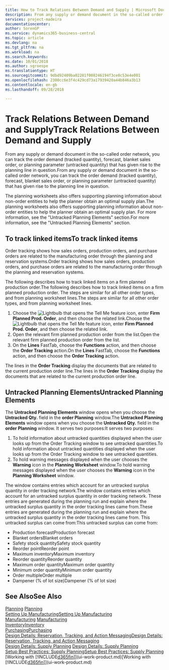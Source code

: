 ```yaml
---
title: How to Track Relations Between Demand and Supply | Microsoft Docs
description: From any supply or demand document in the so-called order network, you can track the order demand (tracked quantity), forecast, blanket sales order, or planning parameter (untracked quantity) that has given rise to the planning line in question.
services: project-madeira
documentationcenter: 
author: SorenGP
ms.service: dynamics365-business-central
ms.topic: article
ms.devlang: na
ms.tgt_pltfrm: na
ms.workload: na
ms.search.keywords: 
ms.date: 10/01/2018
ms.author: sgroespe
ms.translationtype: HT
ms.sourcegitcommit: 9dbd92409ba02281f008246194f3ce0c53e4e001
ms.openlocfilehash: 2300cc6e3f4c429cd73a17939420a44b846a3b13
ms.contentlocale: en-gb
ms.lasthandoff: 09/28/2018

---
```

# <a name="track-relations-between-demand-and-supply"></a><span data-ttu-id="90320-103">Track Relations Between Demand and Supply</span><span class="sxs-lookup"><span data-stu-id="90320-103">Track Relations Between Demand and Supply</span></span>
<span data-ttu-id="90320-104">From any supply or demand document in the so-called order network, you can track the order demand (tracked quantity), forecast, blanket sales order, or planning parameter (untracked quantity) that has given rise to the planning line in question.</span><span class="sxs-lookup"><span data-stu-id="90320-104">From any supply or demand document in the so-called order network, you can track the order demand (tracked quantity), forecast, blanket sales order, or planning parameter (untracked quantity) that has given rise to the planning line in question.</span></span>

<span data-ttu-id="90320-105">The planning worksheets also offers supporting planning information about non-order entities to help the planner obtain an optimal supply plan.</span><span class="sxs-lookup"><span data-stu-id="90320-105">The planning worksheets also offers supporting planning information about non-order entities to help the planner obtain an optimal supply plan.</span></span> <span data-ttu-id="90320-106">For more information, see the "Untracked Planning Elements" section.</span><span class="sxs-lookup"><span data-stu-id="90320-106">For more information, see the "Untracked Planning Elements" section.</span></span>

## <a name="to-track-linked-items"></a><span data-ttu-id="90320-107">To track linked items</span><span class="sxs-lookup"><span data-stu-id="90320-107">To track linked items</span></span>
<span data-ttu-id="90320-108">Order tracking shows how sales orders, production orders, and purchase orders are related to the manufacturing order through the planning and reservation systems.</span><span class="sxs-lookup"><span data-stu-id="90320-108">Order tracking shows how sales orders, production orders, and purchase orders are related to the manufacturing order through the planning and reservation systems.</span></span>

<span data-ttu-id="90320-109">The following describes how to track linked items on a firm planned production order.</span><span class="sxs-lookup"><span data-stu-id="90320-109">The following describes how to track linked items on a firm planned production order.</span></span> <span data-ttu-id="90320-110">The steps are similar for all other order types, and from planning worksheet lines.</span><span class="sxs-lookup"><span data-stu-id="90320-110">The steps are similar for all other order types, and from planning worksheet lines.</span></span>

1. <span data-ttu-id="90320-111">Choose the ![Lightbulb that opens the Tell Me feature](media/ui-search/search_small.png "Tell me what you want to do") icon, enter **Firm Planned Prod. Order**, and then choose the related link.</span><span class="sxs-lookup"><span data-stu-id="90320-111">Choose the ![Lightbulb that opens the Tell Me feature](media/ui-search/search_small.png "Tell me what you want to do") icon, enter **Firm Planned Prod. Order**, and then choose the related link.</span></span>
2. <span data-ttu-id="90320-112">Open the relevant firm planned production order from the list.</span><span class="sxs-lookup"><span data-stu-id="90320-112">Open the relevant firm planned production order from the list.</span></span>
3. <span data-ttu-id="90320-113">On the **Lines** FastTab, choose the **Functions** action, and then choose the **Order Tracking** action.</span><span class="sxs-lookup"><span data-stu-id="90320-113">On the **Lines** FastTab, choose the **Functions** action, and then choose the **Order Tracking** action.</span></span>

<span data-ttu-id="90320-114">The lines in the **Order Tracking** display the documents that are related to the current production order line.</span><span class="sxs-lookup"><span data-stu-id="90320-114">The lines in the **Order Tracking** display the documents that are related to the current production order line.</span></span>

## <a name="untracked-planning-elements"></a><span data-ttu-id="90320-115">Untracked Planning Elements</span><span class="sxs-lookup"><span data-stu-id="90320-115">Untracked Planning Elements</span></span>
<span data-ttu-id="90320-116">The **Untracked Planning Elements** window opens when you choose the **Untracked Qty.** field in the **order Planning** window.</span><span class="sxs-lookup"><span data-stu-id="90320-116">The **Untracked Planning Elements** window opens when you choose the **Untracked Qty.** field in the **order Planning** window.</span></span> <span data-ttu-id="90320-117">It serves two purposes:</span><span class="sxs-lookup"><span data-stu-id="90320-117">It serves two purposes:</span></span>

1. <span data-ttu-id="90320-118">To hold information about untracked quantities displayed when the user looks up from the Order Tracking window to see untracked quantities.</span><span class="sxs-lookup"><span data-stu-id="90320-118">To hold information about untracked quantities displayed when the user looks up from the Order Tracking window to see untracked quantities.</span></span>
2. <span data-ttu-id="90320-119">To hold warning messages displayed when the user chooses the **Warning** icon in the **Planning Worksheet** window.</span><span class="sxs-lookup"><span data-stu-id="90320-119">To hold warning messages displayed when the user chooses the **Warning** icon in the **Planning Worksheet** window.</span></span>

<span data-ttu-id="90320-120">The window contains entries which account for an untracked surplus quantity in order tracking network.</span><span class="sxs-lookup"><span data-stu-id="90320-120">The window contains entries which account for an untracked surplus quantity in order tracking network.</span></span> <span data-ttu-id="90320-121">These entries are generated during the planning run and explain where the untracked surplus quantity in the order tracking lines came from.</span><span class="sxs-lookup"><span data-stu-id="90320-121">These entries are generated during the planning run and explain where the untracked surplus quantity in the order tracking lines came from.</span></span> <span data-ttu-id="90320-122">This untracked surplus can come from:</span><span class="sxs-lookup"><span data-stu-id="90320-122">This untracked surplus can come from:</span></span>

- <span data-ttu-id="90320-123">Production forecast</span><span class="sxs-lookup"><span data-stu-id="90320-123">Production forecast</span></span>
- <span data-ttu-id="90320-124">Blanket orders</span><span class="sxs-lookup"><span data-stu-id="90320-124">Blanket orders</span></span>
- <span data-ttu-id="90320-125">Safety stock quantity</span><span class="sxs-lookup"><span data-stu-id="90320-125">Safety stock quantity</span></span>
- <span data-ttu-id="90320-126">Reorder point</span><span class="sxs-lookup"><span data-stu-id="90320-126">Reorder point</span></span>
- <span data-ttu-id="90320-127">Maximum inventory</span><span class="sxs-lookup"><span data-stu-id="90320-127">Maximum inventory</span></span>
- <span data-ttu-id="90320-128">Reorder quantity</span><span class="sxs-lookup"><span data-stu-id="90320-128">Reorder quantity</span></span>
- <span data-ttu-id="90320-129">Maximum order quantity</span><span class="sxs-lookup"><span data-stu-id="90320-129">Maximum order quantity</span></span>
- <span data-ttu-id="90320-130">Minimum order quantity</span><span class="sxs-lookup"><span data-stu-id="90320-130">Minimum order quantity</span></span>
- <span data-ttu-id="90320-131">Order multiple</span><span class="sxs-lookup"><span data-stu-id="90320-131">Order multiple</span></span>
- <span data-ttu-id="90320-132">Dampener (% of lot size)</span><span class="sxs-lookup"><span data-stu-id="90320-132">Dampener (% of lot size)</span></span>

## <a name="see-also"></a><span data-ttu-id="90320-133">See Also</span><span class="sxs-lookup"><span data-stu-id="90320-133">See Also</span></span>  
<span data-ttu-id="90320-134">[Planning](production-planning.md) </span><span class="sxs-lookup"><span data-stu-id="90320-134">[Planning](production-planning.md) </span></span>  
[<span data-ttu-id="90320-135">Setting Up Manufacturing</span><span class="sxs-lookup"><span data-stu-id="90320-135">Setting Up Manufacturing</span></span>](production-configure-production-processes.md)  
<span data-ttu-id="90320-136">[Manufacturing](production-manage-manufacturing.md)  </span><span class="sxs-lookup"><span data-stu-id="90320-136">[Manufacturing](production-manage-manufacturing.md)  </span></span>  
[<span data-ttu-id="90320-137">Inventory</span><span class="sxs-lookup"><span data-stu-id="90320-137">Inventory</span></span>](inventory-manage-inventory.md)  
[<span data-ttu-id="90320-138">Purchasing</span><span class="sxs-lookup"><span data-stu-id="90320-138">Purchasing</span></span>](purchasing-manage-purchasing.md)  
[<span data-ttu-id="90320-139">Design Details: Reservation, Tracking, and Action Messaging</span><span class="sxs-lookup"><span data-stu-id="90320-139">Design Details: Reservation, Tracking, and Action Messaging</span></span>](design-details-reservation-order-tracking-and-action-messaging.md)  
<span data-ttu-id="90320-140">[Design Details: Supply Planning](design-details-supply-planning.md) </span><span class="sxs-lookup"><span data-stu-id="90320-140">[Design Details: Supply Planning](design-details-supply-planning.md) </span></span>  
[<span data-ttu-id="90320-141">Setup Best Practices: Supply Planning</span><span class="sxs-lookup"><span data-stu-id="90320-141">Setup Best Practices: Supply Planning</span></span>](setup-best-practices-supply-planning.md)  
<span data-ttu-id="90320-142">[Working with [!INCLUDE[d365fin](includes/d365fin_md.md)]](ui-work-product.md)</span><span class="sxs-lookup"><span data-stu-id="90320-142">[Working with [!INCLUDE[d365fin](includes/d365fin_md.md)]](ui-work-product.md)</span></span>

